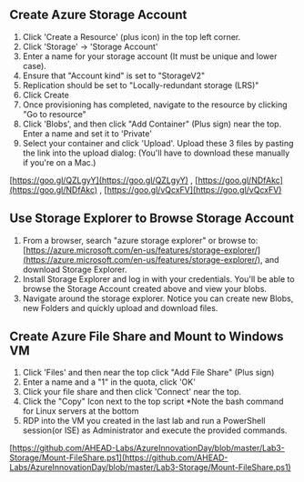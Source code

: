 ## Create Azure Storage Account

1. Click 'Create a Resource' (plus icon) in the top left corner.
2. Click 'Storage' -> 'Storage Account'
3. Enter a name for your storage account (It must be unique and lower case).
  1. Ensure that "Account kind" is set to "StorageV2"
  2. Replication should be set to "Locally-redundant storage (LRS)"
4. Click Create
5. Once provisioning has completed, navigate to the resource by clicking "Go to resource"
6. Click 'Blobs', and then click "Add Container" (Plus sign) near the top. Enter a name and set it to 'Private'
7. Select your container and click 'Upload'. Upload these 3 files by pasting the link into the upload dialog: (You'll have to download these manually if you're on a Mac.)

[https://goo.gl/QZLgyY](https://goo.gl/QZLgyY) , [https://goo.gl/NDfAkc](https://goo.gl/NDfAkc) , [https://goo.gl/vQcxFV](https://goo.gl/vQcxFV)

## Use Storage Explorer to Browse Storage Account

1. From a browser, search "azure storage explorer" or browse to: [https://azure.microsoft.com/en-us/features/storage-explorer/](https://azure.microsoft.com/en-us/features/storage-explorer/), and download Storage Explorer.
2. Install Storage Explorer and log in with your credentials. You'll be able to browse the Storage Account created above and view your blobs.
3. Navigate around the storage explorer. Notice you can create new Blobs, new Folders and quickly upload and download files.

## Create Azure File Share and Mount to Windows VM

1. Click 'Files' and then near the top click "Add File Share" (Plus sign)
2. Enter a name and a "1" in the quota, click 'OK'
3. Click your file share and then click 'Connect' near the top.
4. Click the "Copy" Icon next to the top script
\*Note the bash command for Linux servers at the bottom
5. RDP into the VM you created in the last lab and run a PowerShell session(or ISE) as Administrator and execute the provided commands.

[https://github.com/AHEAD-Labs/AzureInnovationDay/blob/master/Lab3-Storage/Mount-FileShare.ps1](https://github.com/AHEAD-Labs/AzureInnovationDay/blob/master/Lab3-Storage/Mount-FileShare.ps1)